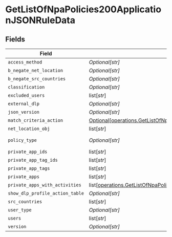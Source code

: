 # GetListOfNpaPolicies200ApplicationJSONRuleData


## Fields

| Field                                                                                                                                                                                              | Type                                                                                                                                                                                               | Required                                                                                                                                                                                           | Description                                                                                                                                                                                        | Example                                                                                                                                                                                            |
| -------------------------------------------------------------------------------------------------------------------------------------------------------------------------------------------------- | -------------------------------------------------------------------------------------------------------------------------------------------------------------------------------------------------- | -------------------------------------------------------------------------------------------------------------------------------------------------------------------------------------------------- | -------------------------------------------------------------------------------------------------------------------------------------------------------------------------------------------------- | -------------------------------------------------------------------------------------------------------------------------------------------------------------------------------------------------- |
| `access_method`                                                                                                                                                                                    | *Optional[str]*                                                                                                                                                                                    | :heavy_minus_sign:                                                                                                                                                                                 | N/A                                                                                                                                                                                                | Client                                                                                                                                                                                             |
| `b_negate_net_location`                                                                                                                                                                            | *Optional[str]*                                                                                                                                                                                    | :heavy_minus_sign:                                                                                                                                                                                 | N/A                                                                                                                                                                                                | <boolean>                                                                                                                                                                                          |
| `b_negate_src_countries`                                                                                                                                                                           | *Optional[str]*                                                                                                                                                                                    | :heavy_minus_sign:                                                                                                                                                                                 | N/A                                                                                                                                                                                                | <boolean>                                                                                                                                                                                          |
| `classification`                                                                                                                                                                                   | *Optional[str]*                                                                                                                                                                                    | :heavy_minus_sign:                                                                                                                                                                                 | N/A                                                                                                                                                                                                | <string>                                                                                                                                                                                           |
| `excluded_users`                                                                                                                                                                                   | list[*str*]                                                                                                                                                                                        | :heavy_minus_sign:                                                                                                                                                                                 | N/A                                                                                                                                                                                                |                                                                                                                                                                                                    |
| `external_dlp`                                                                                                                                                                                     | *Optional[str]*                                                                                                                                                                                    | :heavy_minus_sign:                                                                                                                                                                                 | N/A                                                                                                                                                                                                | <boolean>                                                                                                                                                                                          |
| `json_version`                                                                                                                                                                                     | *Optional[str]*                                                                                                                                                                                    | :heavy_minus_sign:                                                                                                                                                                                 | N/A                                                                                                                                                                                                | <integer>                                                                                                                                                                                          |
| `match_criteria_action`                                                                                                                                                                            | [Optional[operations.GetListOfNpaPolicies200ApplicationJSONRuleDataMatchCriteriaAction]](undefined/models/operations/getlistofnpapolicies200applicationjsonruledatamatchcriteriaaction.md)         | :heavy_minus_sign:                                                                                                                                                                                 | N/A                                                                                                                                                                                                |                                                                                                                                                                                                    |
| `net_location_obj`                                                                                                                                                                                 | list[*str*]                                                                                                                                                                                        | :heavy_minus_sign:                                                                                                                                                                                 | N/A                                                                                                                                                                                                |                                                                                                                                                                                                    |
| `policy_type`                                                                                                                                                                                      | *Optional[str]*                                                                                                                                                                                    | :heavy_minus_sign:                                                                                                                                                                                 | N/A                                                                                                                                                                                                | private-app                                                                                                                                                                                        |
| `private_app_ids`                                                                                                                                                                                  | list[*str*]                                                                                                                                                                                        | :heavy_minus_sign:                                                                                                                                                                                 | N/A                                                                                                                                                                                                |                                                                                                                                                                                                    |
| `private_app_tag_ids`                                                                                                                                                                              | list[*str*]                                                                                                                                                                                        | :heavy_minus_sign:                                                                                                                                                                                 | N/A                                                                                                                                                                                                |                                                                                                                                                                                                    |
| `private_app_tags`                                                                                                                                                                                 | list[*str*]                                                                                                                                                                                        | :heavy_minus_sign:                                                                                                                                                                                 | N/A                                                                                                                                                                                                |                                                                                                                                                                                                    |
| `private_apps`                                                                                                                                                                                     | list[*str*]                                                                                                                                                                                        | :heavy_minus_sign:                                                                                                                                                                                 | N/A                                                                                                                                                                                                |                                                                                                                                                                                                    |
| `private_apps_with_activities`                                                                                                                                                                     | list[[operations.GetListOfNpaPolicies200ApplicationJSONRuleDataPrivateAppsWithActivities](undefined/models/operations/getlistofnpapolicies200applicationjsonruledataprivateappswithactivities.md)] | :heavy_minus_sign:                                                                                                                                                                                 | N/A                                                                                                                                                                                                |                                                                                                                                                                                                    |
| `show_dlp_profile_action_table`                                                                                                                                                                    | *Optional[str]*                                                                                                                                                                                    | :heavy_minus_sign:                                                                                                                                                                                 | N/A                                                                                                                                                                                                | <boolean>                                                                                                                                                                                          |
| `src_countries`                                                                                                                                                                                    | list[*str*]                                                                                                                                                                                        | :heavy_minus_sign:                                                                                                                                                                                 | N/A                                                                                                                                                                                                |                                                                                                                                                                                                    |
| `user_type`                                                                                                                                                                                        | *Optional[str]*                                                                                                                                                                                    | :heavy_minus_sign:                                                                                                                                                                                 | N/A                                                                                                                                                                                                | user                                                                                                                                                                                               |
| `users`                                                                                                                                                                                            | list[*str*]                                                                                                                                                                                        | :heavy_minus_sign:                                                                                                                                                                                 | N/A                                                                                                                                                                                                |                                                                                                                                                                                                    |
| `version`                                                                                                                                                                                          | *Optional[str]*                                                                                                                                                                                    | :heavy_minus_sign:                                                                                                                                                                                 | N/A                                                                                                                                                                                                | <integer>                                                                                                                                                                                          |